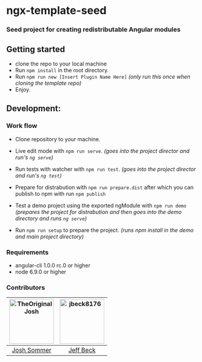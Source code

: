 # ngx-template-seed
### Seed project for creating redistributable Angular modules

## Getting started

* clone the repo to your local machine
* Run `npm install` in the root directory.
* Run `npm run new [Insert Plugin Name Here]` _(only run this once when cloning the template repo)_
* Enjoy.

## Development:

### Work flow

* Clone repository to your machine.
* Live edit mode with `npm run serve`. _(goes into the project director and run's `ng serve`)_
* Run tests with watcher with `npm run test`. _(goes into the project director and run's `ng test`)_
* Prepare for distrabution with `npm run prepare.dist` after which you can publish to npm with run `npm publish`
* Test a demo project using the exported ngModule with `npm run demo`  _(prepares the project for distrabution and then goes into the demo directory and runs `ng serve`)_

* Run `npm run setup` to prepare the project. _(runs npm install in the demo and main project directory)_


### Requirements

* angular-cli 1.0.0 rc.0 or higher
* node 6.9.0 or higher

### Contributors

[<img alt="TheOriginalJosh" src="https://avatars.githubusercontent.com/u/1486275?v=3&s=117" width="117">](https://github.com/TheOriginalJosh) | [<img alt="jbeck8176" src="https://avatars.githubusercontent.com/u/7142382?v=3&s=117" width="117">](https://github.com/jbeck8176) |
:---: |:---: |
[Josh Sommer](https://github.com/TheOriginalJosh) |[Jeff Beck](https://github.com/jbeck8176) |


